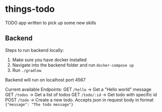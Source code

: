 # things-todo
TODO app written to pick up some new skills

## Backend

Steps to run backend locally:
1. Make sure you have docker installed
1. Navigate into the backend folder and run `docker-compose up`
1. Run `./gradlew`

Backend will run on localhost port 4567

Current available Endpoints:
GET `/hello` -> Get a "Hello world" message
GET `/todos` -> Get a list of todos
GET `/todo/:id` -> Get todo with specific id
POST `/todo` -> Create a new todo. Accepts json in request body in format `{"message": "The todo message"}` 
